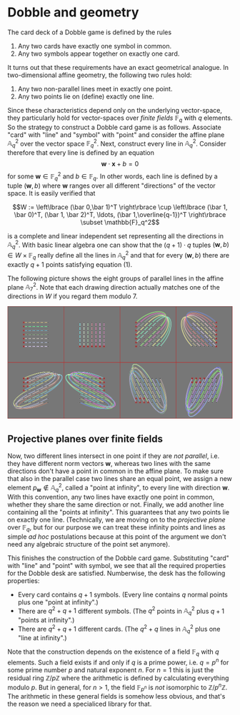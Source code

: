 # Dobble and geometry

The card deck of a Dobble game is defined by the rules

1. Any two cards have exactly one symbol in common.
2. Any two symbols appear together on exactly one card.

It turns out that these requirements have an exact geometrical analogue. In two-dimensional affine geometry, the following two rules hold:

1. Any two non-parallel lines meet in exactly one point.
2. Any two points lie on (define) exactly one line. 

Since these characteristics depend only on the underlying vector-space, they particularly hold for vector-spaces over *finite fields* $\mathbb{F}_q$ with $q$ elements. So the strategy to construct a Dobble card game is as follows. Associate "card" with "line" and "symbol" with "point" and consider the affine plane $\mathbb{A}^2_q$ over the vector space $\mathbb{F}_q^2$. Next, construct every line in $\mathbb{A}^2_q$. Consider therefore that every line is defined by an equation
$$\mathbf{w}\cdot\mathbf{x} + b = 0\tag{1}$$
for some $\mathbf{w} \in \mathbb{F}_q^2$ and $b\in \mathbb{F}_q$. In other words, each line is defined by a tuple $(\mathbf{w}, b)$ where $\mathbf{w}$ ranges over all different "directions" of the vector space. It is easily verified that 

$$W := \left\lbrace (\bar 0,\bar 1)^T \right\rbrace \cup \left\lbrace (\bar 1, \bar 0)^T, (\bar 1, \bar 2)^T, \ldots, (\bar 1,\overline{q-1})^T \right\rbrace \subset \mathbb{F}_q^2$$

is a complete and linear independent set representing all the directions in $\mathbb{A}_q ^2$. 
With basic linear algebra one can show that the $(q+1) \cdot q$ tuples $(\mathbf{w}, b) \in W \times \mathbb{F}_q$ really define all the lines in 
$\mathbb{A}_q^2$ and that for every $(\mathbf{w}, b)$ there are exactly $q+1$ points satisfying equation (1). 

The following picture shows the eight groups of parallel lines in the affine plane $\mathbb{A}_7^2$. 
Note that each drawing direction actually matches one of the directions in $W$ if you regard them modulo 7. 

![All lines](plane-1.png)

## Projective planes over finite fields 

Now, two different lines intersect in one point if they are _not parallel_, i.e. they have different norm vectors $\mathbf{w}$, 
whereas two lines with the same directions don't have a point in common in the affine plane. 
To make sure that also in the parallel case two lines share an equal point, we assign a new element 
$p_{\mathbf{w}} \not\in\mathbb{A}_q^2$, called a "point at infinity", to every line with direction $\mathbf{w}$. With this convention, any two lines have exactly one point in common, whether they share the same direction or not. Finally, we add another line containing all the "points at infinity". This guarantees that any two points lie on exactly one line.  (Technically, we are moving on to the _projective plane_ over $\mathbb{F}_q$, but for our purpose we can treat these infinity points and lines as simple _ad hoc_ postulations because at this point of the argument we don't need any algebraic structure of the point set anymore).

This finishes the construction of the Dobble card game. Substituting "card" with "line" and "point" with symbol, we see that all the required properties for the Dobble desk are satisfied. Numberwise, the desk has the following properties:

* Every card contains $q+1$ symbols. (Every line contains $q$ normal points plus one "point at infinity".)
* There are $q^2 + q + 1$ different symbols. (The $q^2$ points in $\mathbb{A}_q^2$ plus $q+1$ "points at infinity".)
* There are $q^2 + q + 1$ different cards. (The $q^2 + q$ lines in $\mathbb{A}_q^2$ plus one "line at infinity".)

Note that the construction depends on the existence of a field $\mathbb{F}_q$ with $q$ elements. Such a field exists if and only if $q$ is a prime power, i.e. $q=p^n$ for some prime number $p$ and natural exponent $n$. For $n=1$ this is just the residual ring $\mathbb{Z}/p\mathbb{Z}$ where the arithmetic is defined by calculating everything modulo $p$. But in general, for $n>1$, the field $\mathbb{F}_{p^n}$ is _not_ isomorphic to 
$\mathbb{Z}/p^n\mathbb{Z}$. The arithmetic in these general fields is somehow less obvious, and that's the reason we need a specialiced library for that. 
